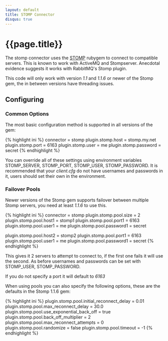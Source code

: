 ```yaml
---
layout: default
title: STOMP Connector
disqus: true
---
```

[STOMP]: http://stomp.codehaus.org/

# {{page.title}}

The stomp connector uses the [STOMP] rubygem to connect to compatible servers.  This is known to work with ActiveMQ and Stompserver.  Anecdotal evidence suggests it works with RabbitMQ's Stomp plugin.

This code will only work with version _1.1_ and _1.1.6_ or newer of the Stomp gem, the in between versions have threading issues.


## Configuring
### Common Options
The most basic configuration method is supported in all versions of the gem:

{% highlight ini %}
connector = stomp
plugin.stomp.host = stomp.my.net
plugin.stomp.port = 6163
plugin.stomp.user = me
plugin.stomp.password = secret
{% endhighlight %}

You can override all of these settings using environment variables STOMP_SERVER, STOMP_PORT, STOMP_USER, STOMP_PASSWORD.  It is recommended that your _client.cfg_ do not have usernames and passwords in it, users should set their own in the environment.

### Failover Pools
Newer versions of the Stomp gem supports failover between multiple Stomp servers, you need at least _1.1.6_ to use this.

{% highlight ini %}
connector = stomp
plugin.stomp.pool.size = 2
plugin.stomp.pool.host1 = stomp1
plugin.stomp.pool.port1 = 6163
plugin.stomp.pool.user1 = me
plugin.stomp.pool.password1 = secret

plugin.stomp.pool.host2 = stomp2
plugin.stomp.pool.port1 = 6163
plugin.stomp.pool.user1 = me
plugin.stomp.pool.password1 = secret
{% endhighlight %}

This gives it 2 servers to attempt to connect to, if the first one fails it will use the second.  As before usernames and passwords can be set with STOMP_USER, STOMP_PASSWORD.

If you do not specify a port it will default to _6163_

When using pools you can also specify the following options, these are the defaults in the Stomp 1.1.6 gem:

{% highlight ini %}
plugin.stomp.pool.initial_reconnect_delay = 0.01
plugin.stomp.pool.max_reconnect_delay = 30.0
plugin.stomp.pool.use_exponential_back_off = true
plugin.stomp.pool.back_off_multiplier = 2
plugin.stomp.pool.max_reconnect_attempts = 0
plugin.stomp.pool.randomize = false
plugin.stomp.pool.timeout = -1
{% endhighlight %}
